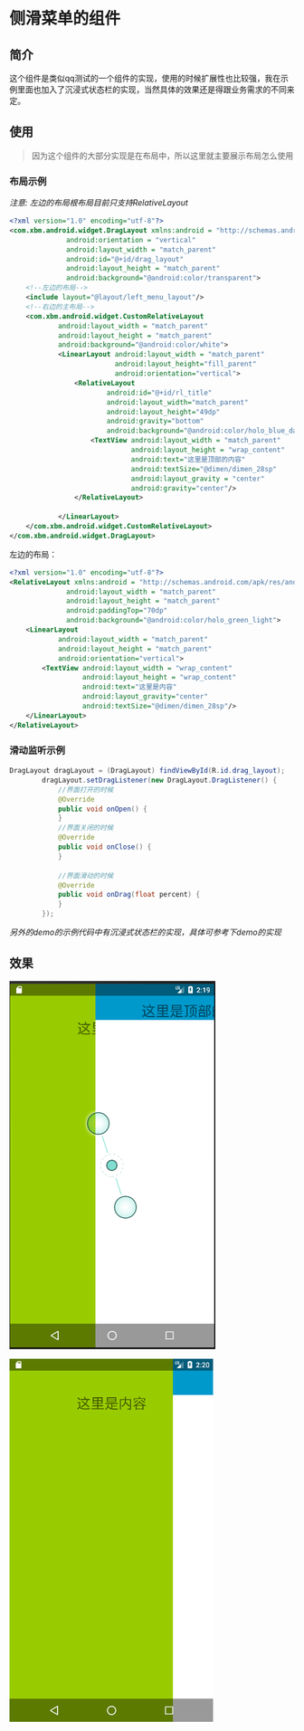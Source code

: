 # 侧滑菜单的组件
## 简介
这个组件是类似qq测试的一个组件的实现，使用的时候扩展性也比较强，我在示例里面也加入了沉浸式状态栏的实现，当然具体的效果还是得跟业务需求的不同来定。
## 使用

>  因为这个组件的大部分实现是在布局中，所以这里就主要展示布局怎么使用

### 布局示例

*注意: 左边的布局根布局目前只支持RelativeLayout*

```xml
<?xml version="1.0" encoding="utf-8"?>
<com.xbm.android.widget.DragLayout xmlns:android = "http://schemas.android.com/apk/res/android"
              android:orientation = "vertical"
              android:layout_width = "match_parent"
              android:id="@+id/drag_layout"
              android:layout_height = "match_parent"
              android:background="@android:color/transparent">
	<!--左边的布局-->
	<include layout="@layout/left_menu_layout"/>
	<!--右边的主布局-->
	<com.xbm.android.widget.CustomRelativeLayout
			android:layout_width = "match_parent"
			android:layout_height = "match_parent"
			android:background="@android:color/white">
			<LinearLayout android:layout_width = "match_parent"
			              android:layout_height="fill_parent"
			              android:orientation="vertical">
				<RelativeLayout
						android:id="@+id/rl_title"
						android:layout_width="match_parent"
						android:layout_height="49dp"
						android:gravity="bottom"
						android:background="@android:color/holo_blue_dark">
					<TextView android:layout_width = "match_parent"
					          android:layout_height = "wrap_content"
					          android:text="这里是顶部的内容"
					          android:textSize="@dimen/dimen_28sp"
					          android:layout_gravity = "center"
					          android:gravity="center"/>
				</RelativeLayout>

			</LinearLayout>
	</com.xbm.android.widget.CustomRelativeLayout>
</com.xbm.android.widget.DragLayout>
```
左边的布局：

```xml
<?xml version="1.0" encoding="utf-8"?>
<RelativeLayout xmlns:android = "http://schemas.android.com/apk/res/android"
              android:layout_width = "match_parent"
              android:layout_height = "match_parent"
              android:paddingTop="70dp"
              android:background="@android:color/holo_green_light">
	<LinearLayout
			android:layout_width = "match_parent"
			android:layout_height = "match_parent"
			android:orientation="vertical">
		<TextView android:layout_width = "wrap_content"
		          android:layout_height = "wrap_content"
		          android:text="这里是内容"
		          android:layout_gravity="center"
		          android:textSize="@dimen/dimen_28sp"/>
	</LinearLayout>
</RelativeLayout>
```

### 滑动监听示例

```java
DragLayout dragLayout = (DragLayout) findViewById(R.id.drag_layout);
		dragLayout.setDragListener(new DragLayout.DragListener() {
			//界面打开的时候
			@Override
			public void onOpen() {
			}
			//界面关闭的时候
			@Override
			public void onClose() {
			}

			//界面滑动的时候
			@Override
			public void onDrag(float percent) {
			}
		});
```

*另外的demo的示例代码中有沉浸式状态栏的实现，具体可参考下demo的实现*

## 效果

![效果图1](https://github.com/xiaobaima520gyj/android/blob/master/ui-framework/dep-imgs/skid1.png)

![效果图2](https://github.com/xiaobaima520gyj/android/blob/master/ui-framework/dep-imgs/skid2.png)


